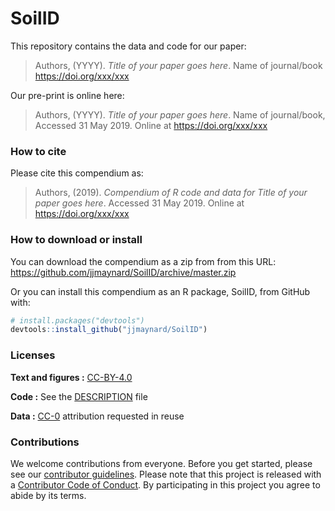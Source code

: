 
<!-- README.md is generated from README.Rmd. Please edit that file -->
SoilID
======

This repository contains the data and code for our paper:

> Authors, (YYYY). *Title of your paper goes here*. Name of journal/book <https://doi.org/xxx/xxx>

Our pre-print is online here:

> Authors, (YYYY). *Title of your paper goes here*. Name of journal/book, Accessed 31 May 2019. Online at <https://doi.org/xxx/xxx>

### How to cite

Please cite this compendium as:

> Authors, (2019). *Compendium of R code and data for Title of your paper goes here*. Accessed 31 May 2019. Online at <https://doi.org/xxx/xxx>

### How to download or install

You can download the compendium as a zip from from this URL: <https://github.com/jjmaynard/SoilID/archive/master.zip>

Or you can install this compendium as an R package, SoilID, from GitHub with:

``` r
# install.packages("devtools")
devtools::install_github("jjmaynard/SoilID")
```

### Licenses

**Text and figures :** [CC-BY-4.0](http://creativecommons.org/licenses/by/4.0/)

**Code :** See the [DESCRIPTION](DESCRIPTION) file

**Data :** [CC-0](http://creativecommons.org/publicdomain/zero/1.0/) attribution requested in reuse

### Contributions

We welcome contributions from everyone. Before you get started, please see our [contributor guidelines](CONTRIBUTING.md). Please note that this project is released with a [Contributor Code of Conduct](CONDUCT.md). By participating in this project you agree to abide by its terms.
